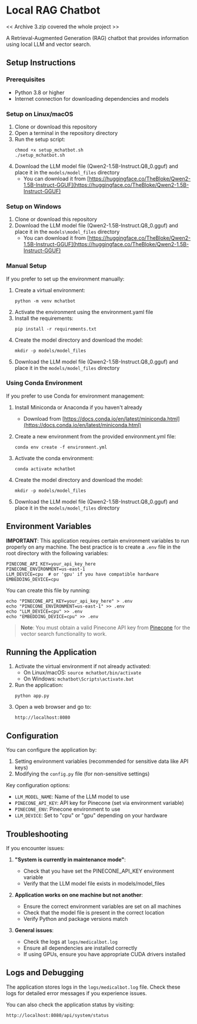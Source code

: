 # Local RAG Chatbot
<< Archive 3.zip covered the whole project >>

A Retrieval-Augmented Generation (RAG) chatbot that provides information using local LLM and vector search.

## Setup Instructions

### Prerequisites
- Python 3.8 or higher
- Internet connection for downloading dependencies and models

### Setup on Linux/macOS
1. Clone or download this repository
2. Open a terminal in the repository directory
3. Run the setup script:
   ```
   chmod +x setup_mchatbot.sh
   ./setup_mchatbot.sh
   ```
4. Download the LLM model file (Qwen2-1.5B-Instruct.Q8_0.gguf) and place it in the `models/model_files` directory
   - You can download it from [https://huggingface.co/TheBloke/Qwen2-1.5B-Instruct-GGUF](https://huggingface.co/TheBloke/Qwen2-1.5B-Instruct-GGUF)

### Setup on Windows
1. Clone or download this repository
2. Download the LLM model file (Qwen2-1.5B-Instruct.Q8_0.gguf) and place it in the `models\model_files` directory
   - You can download it from [https://huggingface.co/TheBloke/Qwen2-1.5B-Instruct-GGUF](https://huggingface.co/TheBloke/Qwen2-1.5B-Instruct-GGUF)

### Manual Setup
If you prefer to set up the environment manually:
1. Create a virtual environment:
   ```
   python -m venv mchatbot
   ```
2. Activate the environment using the environment.yaml file
3. Install the requirements:
   ```
   pip install -r requirements.txt
   ```
4. Create the model directory and download the model:
   ```
   mkdir -p models/model_files
   ```
5. Download the LLM model file (Qwen2-1.5B-Instruct.Q8_0.gguf) and place it in the `models/model_files` directory

### Using Conda Environment
If you prefer to use Conda for environment management:

1. Install Miniconda or Anaconda if you haven't already
   - Download from [https://docs.conda.io/en/latest/miniconda.html](https://docs.conda.io/en/latest/miniconda.html)

2. Create a new environment from the provided environment.yml file:
   ```
   conda env create -f environment.yml
   ```

3. Activate the conda environment:
   ```
   conda activate mchatbot
   ```

4. Create the model directory and download the model:
   ```
   mkdir -p models/model_files
   ```

5. Download the LLM model file (Qwen2-1.5B-Instruct.Q8_0.gguf) and place it in the `models/model_files` directory

## Environment Variables

**IMPORTANT**: This application requires certain environment variables to run properly on any machine. The best practice is to create a `.env` file in the root directory with the following variables:

```
PINECONE_API_KEY=your_api_key_here
PINECONE_ENVIRONMENT=us-east-1
LLM_DEVICE=cpu  # or 'gpu' if you have compatible hardware
EMBEDDING_DEVICE=cpu
```

You can create this file by running:
```
echo "PINECONE_API_KEY=your_api_key_here" > .env
echo "PINECONE_ENVIRONMENT=us-east-1" >> .env
echo "LLM_DEVICE=cpu" >> .env
echo "EMBEDDING_DEVICE=cpu" >> .env
```

> **Note**: You must obtain a valid Pinecone API key from [Pinecone](https://www.pinecone.io/) for the vector search functionality to work.

## Running the Application

1. Activate the virtual environment if not already activated:
   - On Linux/macOS: `source mchatbot/bin/activate`
   - On Windows: `mchatbot\Scripts\activate.bat`
2. Run the application:
   ```
   python app.py
   ```
3. Open a web browser and go to:
   ```
   http://localhost:8080
   ```

## Configuration

You can configure the application by:
1. Setting environment variables (recommended for sensitive data like API keys)
2. Modifying the `config.py` file (for non-sensitive settings)

Key configuration options:
- `LLM_MODEL_NAME`: Name of the LLM model to use
- `PINECONE_API_KEY`: API key for Pinecone (set via environment variable)
- `PINECONE_ENV`: Pinecone environment to use
- `LLM_DEVICE`: Set to "cpu" or "gpu" depending on your hardware

## Troubleshooting

If you encounter issues:

1. **"System is currently in maintenance mode"**:
   - Check that you have set the PINECONE_API_KEY environment variable
   - Verify that the LLM model file exists in models/model_files

2. **Application works on one machine but not another**:
   - Ensure the correct environment variables are set on all machines
   - Check that the model file is present in the correct location
   - Verify Python and package versions match

3. **General issues**:
   - Check the logs at `logs/medicalbot.log`
   - Ensure all dependencies are installed correctly
   - If using GPUs, ensure you have appropriate CUDA drivers installed

## Logs and Debugging

The application stores logs in the `logs/medicalbot.log` file. Check these logs for detailed error messages if you experience issues.

You can also check the application status by visiting:
```
http://localhost:8080/api/system/status
```
